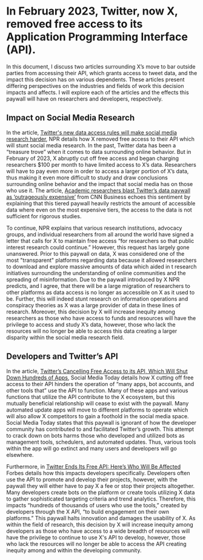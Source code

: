 # In February 2023, Twitter, now X, removed free access to its Application Programming Interface (API). 
In this document, I discuss two articles surrounding X’s move to bar outside parties from accessing their API, which grants access to tweet data, and the impact this decision has on various dependents. These articles present differing perspectives on the industries and fields of work this decision impacts and affects. I will explore each of the articles and the effects this paywall will have on researchers and developers, respectively.

## Impact on Social Media Research
In the article, [Twitter's new data access rules will make social media research harder](https://www.npr.org/2023/02/09/1155543369/twitters-new-data-access-rules-will-make-social-media-research-harder), NPR details how X removed free access to their API which will stunt social media research. In the past, Twitter data has been a “treasure trove” when it comes to data surrounding online behavior. But in February of 2023, X abruptly cut off free access and began charging researchers $100 per month to have limited access to X’s data. Researchers will have to pay even more in order to access a larger portion of X’s data, thus making it even more difficult to study and draw conclusions surrounding online behavior and the impact that social media has on those who use it. The article, [Academic researchers blast Twitter’s data paywall as ‘outrageously expensive’](https://www.cnn.com/2023/04/05/tech/academic-researchers-blast-twitter-paywall/index.html) from CNN Business echoes this sentiment by explaining that this tiered paywall heavily restricts the amount of accessible data where even on the most expensive tiers, the access to the data is not sufficient for rigorous studies. 

To continue, NPR explains that various research institutions, advocacy groups, and individual researchers from all around the world have signed a letter that calls for X to maintain free access “for researchers so that public interest research could continue.” However, this request has largely gone unanswered. Prior to this paywall on data, X was considered one of the most "transparent" platforms regarding data because it allowed researchers to download and explore massive amounts of data which aided in t research initiatives surrounding the understanding of online communities and the spreading of misinformation. Due to the paywall introduced by X NPR predicts, and I agree, that there will be a large migration of researchers to other platforms as data access is no longer as accessible on X as it used to be. Further, this will indeed stunt research on information operations and conspiracy theories as X was a large provider of data in these lines of research. Moreover, this decision by X will increase inequity among researchers as those who have access to funds and resources will have the privilege to access and study X’s data, however, those who lack the resources will no longer be able to access this data creating a larger disparity within the social media research field. 

## Developers and Twitter’s API
In the article, [Twitter’s Cancelling Free Access to its API, Which Will Shut Down Hundreds of Apps](https://www.socialmediatoday.com/news/Twitter-Shuts-Down-Free-API-Access/641818/), Social Media Today details how X cutting off free access to their API hinders the operation of “many apps, bot accounts, and other tools that” use the API to function. Many of these apps and various functions that utilize the API contribute to the X ecosystem, but this mutually beneficial relationship will cease to exist with the paywall. Many automated update apps will move to different platforms to operate which will also allow X competitors to gain a foothold in the social media space. Social Media Today states that this paywall is ignorant of how the developer community has contributed to and facilitated Twitter’s growth. This attempt to crack down on bots harms those who developed and utilized bots as management tools, schedulers, and automated updates. Thus, various tools within the app will go extinct and many users and developers will go elsewhere.

Furthermore, in [Twitter Ends Its Free API: Here’s Who Will Be Affected](https://www.forbes.com/sites/jenaebarnes/2023/02/03/twitter-ends-its-free-api-heres-who-will-be-affected/?sh=55438d5d6266) Forbes details how this impacts developers specifically. Developers often use the API to promote and develop their projects, however, with the paywall they will either have to pay X a fee or stop their projects altogether. Many developers create bots on the platform or create tools utilizing X data to gather sophisticated targeting criteria and trend analytics. Therefore, this impacts “hundreds of thousands of users who use the tools,” created by developers through the X API, “to build engagement on their own platforms.” This paywall halts innovation and damages the usability of X. As within the field of research, this decision by X will increase inequity among developers as those who have access to a wide breadth of resources will have the privilege to continue to use X's API to develop, however, those who lack the resources will no longer be able to access the API creating inequity among and within the developing community. 